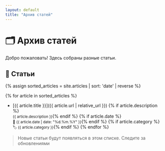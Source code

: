 ```yaml
---
layout: default
title: "Архив статей"
---
```


# 🗂 Архив статей
Добро пожаловать! Здесь собраны разные статьи.

## 📑 Статьи

{% assign sorted_articles = site.articles | sort: 'date' | reverse %}

{% for article in sorted_articles %}
- [{{ article.title }}]({{ article.url | relative_url }})
  {% if article.description %}<br><small>{{ article.description }}</small>{% endif %}
  {% if article.date %}<br><small>📅 {{ article.date | date: "%d.%m.%Y" }}</small>{% endif %}
  {% if article.category %}<br><small>🏷️ {{ article.category }}</small>{% endif %}
{% endfor %}

> Новые статьи будут появляться в этом списке. Следите за обновлениями
